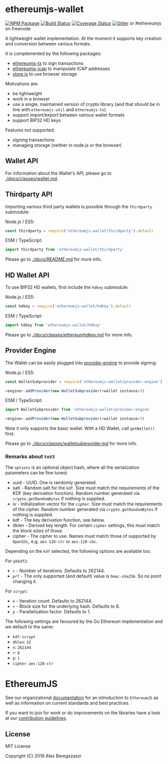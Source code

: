 # ethereumjs-wallet

[![NPM Package](https://img.shields.io/npm/v/ethereumjs-wallet.svg?style=flat-square)](https://www.npmjs.org/package/ethereumjs-wallet)
[![Build Status](https://travis-ci.org/ethereumjs/ethereumjs-wallet.svg?branch=master)](https://travis-ci.org/ethereumjs/ethereumjs-wallet)
[![Coverage Status](https://img.shields.io/coveralls/ethereumjs/ethereumjs-wallet.svg?style=flat-square)](https://coveralls.io/r/ethereumjs/ethereumjs-wallet)
[![Gitter](https://img.shields.io/gitter/room/ethereum/ethereumjs-lib.svg?style=flat-square)](https://gitter.im/ethereum/ethereumjs-lib) or #ethereumjs on freenode

A lightweight wallet implementation. At the moment it supports key creation and conversion between various formats.

It is complemented by the following packages:

- [ethereumjs-tx](https://github.com/ethereumjs/ethereumjs-tx) to sign transactions
- [ethereumjs-icap](https://github.com/ethereumjs/ethereumjs-icap) to manipulate ICAP addresses
- [store.js](https://github.com/marcuswestin/store.js) to use browser storage

Motivations are:

- be lightweight
- work in a browser
- use a single, maintained version of crypto library (and that should be in line with `ethereumjs-util` and `ethereumjs-tx`)
- support import/export between various wallet formats
- support BIP32 HD keys

Features not supported:

- signing transactions
- managing storage (neither in node.js or the browser)

## Wallet API

For information about the Wallet's API, please go to [./docs/classes/wallet.md](./docs/classes/wallet.md).

## Thirdparty API

Importing various third party wallets is possible through the `thirdparty` submodule:

Node.js / ES5:

```js
const thirdparty = require('ethereumjs-wallet/thirdparty').default
```

ESM / TypeScript:

```js
import thirdparty from 'ethereumjs-wallet/thirdparty'
```

Please go to [./docs/README.md](./docs/README.md) for more info.

## HD Wallet API

To use BIP32 HD wallets, first include the `hdkey` submodule:

Node.js / ES5:

```js
const hdkey = require('ethereumjs-wallet/hdkey').default
```

ESM / TypeScript:

```js
import hdkey from 'ethereumjs-wallet/hdkey'
```

Please go to [./docs/classes/ethereumhdkey.md](./docs/classes/ethereumhdkey.md) for more info.

## Provider Engine

The Wallet can be easily plugged into [provider-engine](https://github.com/metamask/provider-engine) to provide signing:

Node.js / ES5:

```js
const WalletSubprovider = require('ethereumjs-wallet/provider-engine').default

<engine>.addProvider(new WalletSubprovider(<wallet instance>))
```

ESM / TypeScript:

```js
import WalletSubprovider from 'ethereumjs-wallet/provider-engine'

<engine>.addProvider(new WalletSubprovider(<wallet instance>))
```

Note it only supports the basic wallet. With a HD Wallet, call `getWallet()` first.

Please go to [./docs/classes/walletsubprovider.md](./docs/README.md) for more info.

### Remarks about `toV3`

The `options` is an optional object hash, where all the serialization parameters can be fine tuned:

- uuid - UUID. One is randomly generated.
- salt - Random salt for the `kdf`. Size must match the requirements of the KDF (key derivation function). Random number generated via `crypto.getRandomBytes` if nothing is supplied.
- iv - Initialization vector for the `cipher`. Size must match the requirements of the cipher. Random number generated via `crypto.getRandomBytes` if nothing is supplied.
- kdf - The key derivation function, see below.
- dklen - Derived key length. For certain `cipher` settings, this must match the block sizes of those.
- cipher - The cipher to use. Names must match those of supported by `OpenSSL`, e.g. `aes-128-ctr` or `aes-128-cbc`.

Depending on the `kdf` selected, the following options are available too.

For `pbkdf2`:

- `c` - Number of iterations. Defaults to 262144.
- `prf` - The only supported (and default) value is `hmac-sha256`. So no point changing it.

For `scrypt`:

- `n` - Iteration count. Defaults to 262144.
- `r` - Block size for the underlying hash. Defaults to 8.
- `p` - Parallelization factor. Defaults to 1.

The following settings are favoured by the Go Ethereum implementation and we default to the same:

- `kdf`: `scrypt`
- `dklen`: `32`
- `n`: `262144`
- `r`: `8`
- `p`: `1`
- `cipher`: `aes-128-ctr`

# EthereumJS

See our organizational [documentation](https://ethereumjs.readthedocs.io) for an introduction to `EthereumJS` as well as information on current standards and best practices.

If you want to join for work or do improvements on the libraries have a look at our [contribution guidelines](https://ethereumjs.readthedocs.io/en/latest/contributing.html).

## License

MIT License

Copyright (C) 2016 Alex Beregszaszi

